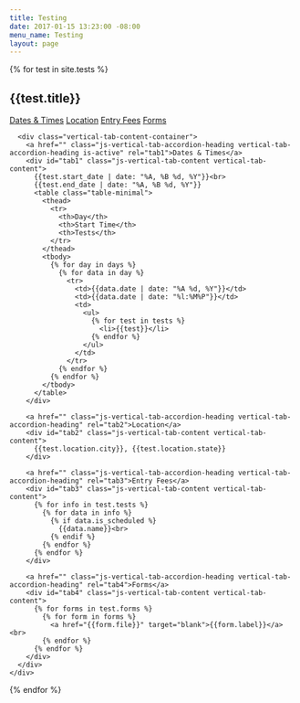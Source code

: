 ```yaml
---
title: Testing
date: 2017-01-15 13:23:00 -08:00
menu_name: Testing
layout: page
---
```


{% for test in site.tests %}
  <div class="row row-1">
    <h2>{{test.title}}</h2>
    <div class="vertical-tabs-container">
      <div class="vertical-tabs">
        <a href="javascript:void(0)" class="js-vertical-tab vertical-tab is-active" rel="tab1">Dates & Times</a>
        <a href="javascript:void(0)" class="js-vertical-tab vertical-tab" rel="tab2">Location</a>
        <a href="javascript:void(0)" class="js-vertical-tab vertical-tab" rel="tab3">Entry Fees</a>
        <a href="javascript:void(0)" class="js-vertical-tab vertical-tab" rel="tab4">Forms</a>
      </div>

      <div class="vertical-tab-content-container">
        <a href="" class="js-vertical-tab-accordion-heading vertical-tab-accordion-heading is-active" rel="tab1">Dates & Times</a>
        <div id="tab1" class="js-vertical-tab-content vertical-tab-content">
          {{test.start_date | date: "%A, %B %d, %Y"}}<br>
          {{test.end_date | date: "%A, %B %d, %Y"}}
          <table class="table-minimal">
            <thead>
              <tr>
                <th>Day</th>
                <th>Start Time</th>
                <th>Tests</th>
              </tr>
            </thead>
            <tbody>
              {% for day in days %}
                {% for data in day %}
                  <tr>
                    <td>{{data.date | date: "%A %d, %Y"}}</td>
                    <td>{{data.date | date: "%l:%M%P"}}</td>
                    <td>
                      <ul>
                        {% for test in tests %}
                          <li>{{test}}</li>
                        {% endfor %}
                      </ul>
                    </td>
                  </tr>
                {% endfor %}
              {% endfor %}
            </tbody>
          </table>
        </div>

        <a href="" class="js-vertical-tab-accordion-heading vertical-tab-accordion-heading" rel="tab2">Location</a>
        <div id="tab2" class="js-vertical-tab-content vertical-tab-content">
          {{test.location.city}}, {{test.location.state}}
        </div>

        <a href="" class="js-vertical-tab-accordion-heading vertical-tab-accordion-heading" rel="tab3">Entry Fees</a>
        <div id="tab3" class="js-vertical-tab-content vertical-tab-content">
          {% for info in test.tests %}
            {% for data in info %}
              {% if data.is_scheduled %}
                {{data.name}}<br>
              {% endif %}
            {% endfor %}
          {% endfor %}
        </div>

        <a href="" class="js-vertical-tab-accordion-heading vertical-tab-accordion-heading" rel="tab4">Forms</a>
        <div id="tab4" class="js-vertical-tab-content vertical-tab-content">
          {% for forms in test.forms %}
            {% for form in forms %}
              <a href="{{form.file}}" target="blank">{{form.label}}</a><br>
            {% endfor %}
          {% endfor %}
        </div>
      </div>
    </div>
  </div>
{% endfor %}
<script src="/javascript/vertical_tabs.js"></script>
